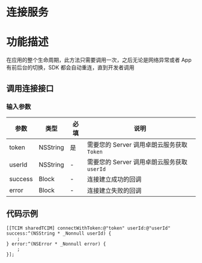 # 连接服务

# 功能描述
在应用的整个生命周期，此方法只需要调用一次，之后无论是网络异常或者 App 有前后台的切换，SDK 都会自动重连，直到开发者调用

## 调用连接接口

### 输入参数

| 参数 | 类型 | 必填 | 说明 |
| - | - | - | - |
| token | NSString | 是 | 需要您的 Server 调用卓朗云服务获取 `Token` |
| userId | NSString | - | 需要您的 Server 调用卓朗云服务获取 `userId` |
| success | Block | - | 连接建立成功的回调 |
| error | Block | - | 连接建立失败的回调 |

## 代码示例

```objc
[[TCIM sharedTCIM] connectWithToken:@"token" userId:@"userId" success:^(NSString * _Nonnull userId) {
    ;
} error:^(NSError * _Nonnull error) {
    ;
}];
```